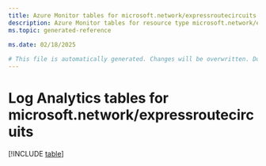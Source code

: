 ```yaml
---
title: Azure Monitor tables for microsoft.network/expressroutecircuits
description: Azure Monitor tables for resource type microsoft.network/expressroutecircuits
ms.topic: generated-reference
   
ms.date: 02/18/2025

# This file is automatically generated. Changes will be overwritten. Do not change this file directly.
---
```


# Log Analytics tables for microsoft.network/expressroutecircuits  

[!INCLUDE [table](~/reusable-content/ce-skilling/azure/includes/azure-monitor/reference/tables/microsoft-network_expressroutecircuits-include.md)]

